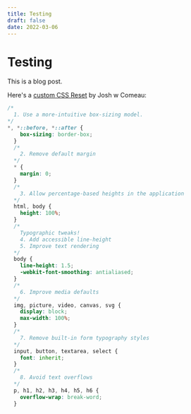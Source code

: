 ```yaml
---
title: Testing
draft: false
date: 2022-03-06
---
```


# Testing

This is a blog post.

Here's a [custom CSS Reset](https://www.joshwcomeau.com/css/custom-css-reset/) by Josh w Comeau:

```css
/*
  1. Use a more-intuitive box-sizing model.
*/
*, *::before, *::after {
	box-sizing: border-box;
  }
  /*
	2. Remove default margin
  */
  * {
	margin: 0;
  }
  /*
	3. Allow percentage-based heights in the application
  */
  html, body {
	height: 100%;
  }
  /*
	Typographic tweaks!
	4. Add accessible line-height
	5. Improve text rendering
  */
  body {
	line-height: 1.5;
	-webkit-font-smoothing: antialiased;
  }
  /*
	6. Improve media defaults
  */
  img, picture, video, canvas, svg {
	display: block;
	max-width: 100%;
  }
  /*
	7. Remove built-in form typography styles
  */
  input, button, textarea, select {
	font: inherit;
  }
  /*
	8. Avoid text overflows
  */
  p, h1, h2, h3, h4, h5, h6 {
	overflow-wrap: break-word;
  }
  ```